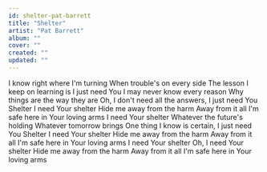 ```yaml
---
id: shelter-pat-barrett
title: "Shelter"
artist: "Pat Barrett"
album: ""
cover: ""
created: ""
updated: ""
---
```


I know right where I'm turning
When trouble's on every side
The lesson I keep on learning is I just need You
I may never know every reason
Why things are the way they are
Oh, I don't need all the answers, I just need You
Shelter
I need Your shelter
Hide me away from the harm
Away from it all
I'm safe here in Your loving arms
I need Your shelter
Whatever the future's holding
Whatever tomorrow brings
One thing I know is certain, I just need You
Sheltеr
I need Your shelter
Hide mе away from the harm
Away from it all
I'm safe here in Your loving arms
I need Your shelter
Oh, I need Your shelter
Hide me away from the harm
Away from it all
I'm safe here in Your loving arms